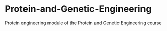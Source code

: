 # Protein-and-Genetic-Engineering
Protein engineering module of the Protein and Genetic Engineering course
